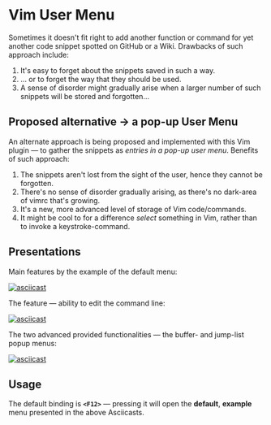 # Vim User Menu

Sometimes it doesn't fit right to add another function or command for yet
another code snippet spotted on GitHub or a Wiki. Drawbacks of such approach
include:

1. It's easy to forget about the snippets saved in such a way.
2. … or to forget the way that they should be used.
3. A sense of disorder might gradually arise when a larger number of such
   snippets will be stored and forgotten…

## Proposed alternative → a pop-up User Menu

An alternate approach is being proposed and implemented with this Vim plugin
— to gather the snippets as *entries in a pop-up user menu*. Benefits of such
approach:

1. The snippets aren't lost from the sight of the user, hence they cannot be
   forgotten.
2. There's no sense of disorder gradually arising, as there's no dark-area of
   vimrc that's growing.
3. It's a new, more advanced level of storage of Vim code/commands.
4. It might be cool to for a difference *select* something in Vim, rather than
   to invoke a keystroke-command.

## Presentations

Main features by the example of the default menu:

[![asciicast](https://asciinema.org/a/354759.svg)](https://asciinema.org/a/354759)

The feature — ability to edit the command line:

[![asciicast](https://asciinema.org/a/354825.svg)](https://asciinema.org/a/354825)

The two advanced provided functionalities — the buffer- and jump-list popup menus:

[![asciicast](https://asciinema.org/a/356128.svg)](https://asciinema.org/a/356128)

## Usage

The default binding is **`<F12>`** — pressing it will open the **default**,
**example** menu presented in the above Asciicasts.

<!-- vim:set tw=80 autoindent fo+=a1n: --> 
